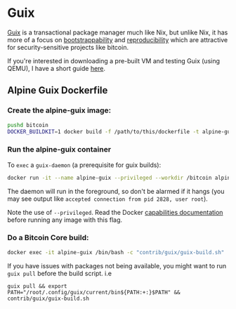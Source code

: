 # Guix

[Guix](https://www.gnu.org/software/guix/) is a transactional package manager much like Nix, but unlike Nix, it has more of a focus on [bootstrappability](https://www.gnu.org/software/guix/manual/en/html_node/Bootstrapping.html) and [reproducibility](https://www.gnu.org/software/guix/blog/tags/reproducible-builds/) which are attractive for security-sensitive projects like bitcoin.

If you're interested in downloading a pre-built VM and testing Guix (using QEMU), I have a short guide [here](vm-intro.md).

## Alpine Guix Dockerfile

### Create the alpine-guix image:

```bash
pushd bitcoin
DOCKER_BUILDKIT=1 docker build -f /path/to/this/dockerfile -t alpine-guix .
```

### Run the alpine-guix container

To `exec` a `guix-daemon` (a prerequisite for guix builds):

```bash
docker run -it --name alpine-guix --privileged --workdir /bitcoin alpine-guix
```

The daemon will run in the foreground, so don't be alarmed if it hangs (you may see output like `accepted connection from pid 2828, user root`).

Note the use of `--privileged`. Read the Docker [capabilities documentation](https://docs.docker.com/engine/reference/run/#runtime-privilege-and-linux-capabilities) before running any image with this flag.

### Do a Bitcoin Core build:

```bash
docker exec -it alpine-guix /bin/bash -c "contrib/guix/guix-build.sh"
```

If you have issues with packages not being available, you might want to run `guix pull` before the build script. i.e
```
guix pull && export PATH="/root/.config/guix/current/bin${PATH:+:}$PATH" && contrib/guix/guix-build.sh
```
